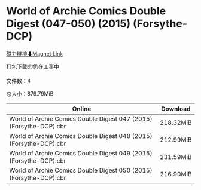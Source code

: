 # World of Archie Comics Double Digest (047-050) (2015) (Forsythe-DCP)

[磁力链接⬇Magnet Link](magnet:?xt=urn:btih:aa89c8f1dae97b0e804945564b82677a862cc78a&dn=World%20of%20Archie%20Comics%20Double%20Digest%20%28047-050%29%20%282015%29%20%28Forsythe-DCP%29)

打包下载📦仍在工事中

文件数：4

总大小：879.79MiB

Online | Download
--- | ---
World of Archie Comics Double Digest 047 (2015) (Forsythe-DCP).cbr | 218.32MiB
World of Archie Comics Double Digest 048 (2015) (Forsythe-DCP).cbr | 212.99MiB
World of Archie Comics Double Digest 049 (2015) (Forsythe-DCP).cbr | 231.59MiB
World of Archie Comics Double Digest 050 (2015) (Forsythe-DCP).cbr | 216.90MiB